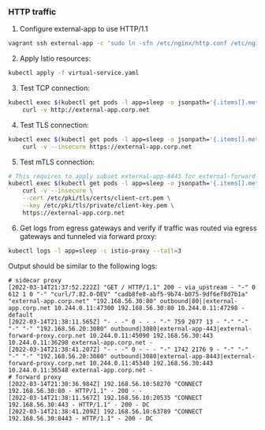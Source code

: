 ### HTTP traffic

1. Configure external-app to use HTTP/1.1
```sh
vagrant ssh external-app -c 'sudo ln -sfn /etc/nginx/http.conf /etc/nginx/nginx.conf; sudo systemctl restart nginx'
```

2. Apply Istio resources:
```sh
kubectl apply -f virtual-service.yaml
```

3. Test TCP connection:
```sh
kubectl exec $(kubectl get pods -l app=sleep -o jsonpath='{.items[].metadata.name}') -c sleep -- \
    curl -v http://external-app.corp.net
```

4. Test TLS connection:
```sh
kubectl exec $(kubectl get pods -l app=sleep -o jsonpath='{.items[].metadata.name}') -c sleep -- \
    curl -v --insecure https://external-app.corp.net
```

5. Test mTLS connection:
```sh
# This requires to apply subset external-app-8443 for external-forward-proxy
kubectl exec $(kubectl get pods -l app=sleep -o jsonpath='{.items[].metadata.name}') -c sleep -- \
    curl -v --insecure \
    --cert /etc/pki/tls/certs/client-crt.pem \
    --key /etc/pki/tls/private/client-key.pem \
    https://external-app.corp.net
```

6. Get logs from egress gateways and verify if traffic was routed via egress gateways
   and tunneled via forward proxy:
```sh
kubectl logs -l app=sleep -c istio-proxy --tail=3
```

Output should be similar to the following logs:
```
# sidecar proxy
[2022-03-14T21:37:52.222Z] "GET / HTTP/1.1" 200 - via_upstream - "-" 0 612 1 0 "-" "curl/7.82.0-DEV" "cadb8fe8-abf5-9b74-b075-9df6ef8d7b1a" "external-app.corp.net" "192.168.56.30:80" outbound|80||external-app.corp.net 10.244.0.11:47300 192.168.56.30:80 10.244.0.11:47298 - default
[2022-03-14T21:38:11.565Z] "- - -" 0 - - - "-" 759 2077 13 - "-" "-" "-" "-" "192.168.56.20:3080" outbound|3080|external-app-443|external-forward-proxy.corp.net 10.244.0.11:45090 192.168.56.30:443 10.244.0.11:36298 external-app.corp.net -
[2022-03-14T21:38:41.207Z] "- - -" 0 - - - "-" 1742 2176 9 - "-" "-" "-" "-" "192.168.56.20:3080" outbound|3080|external-app-8443|external-forward-proxy.corp.net 10.244.0.11:45340 192.168.56.30:443 10.244.0.11:36548 external-app.corp.net -
# forward proxy
[2022-03-14T21:30:36.984Z] 192.168.56.10:58270 "CONNECT 192.168.56.30:80 - HTTP/1.1" - 200 - -
[2022-03-14T21:38:11.567Z] 192.168.56.10:20535 "CONNECT 192.168.56.30:443 - HTTP/1.1" - 200 - DC
[2022-03-14T21:38:41.209Z] 192.168.56.10:63789 "CONNECT 192.168.56.30:8443 - HTTP/1.1" - 200 - DC
```
